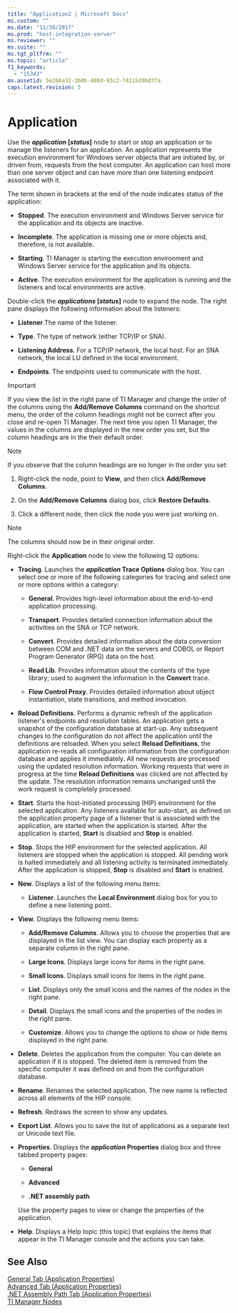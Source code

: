 ```yaml
---
title: "Application2 | Microsoft Docs"
ms.custom: ""
ms.date: "11/30/2017"
ms.prod: "host-integration-server"
ms.reviewer: ""
ms.suite: ""
ms.tgt_pltfrm: ""
ms.topic: "article"
f1_keywords: 
  - "15343"
ms.assetid: 5e266a32-3b0b-408d-93c2-74215d9bd37a
caps.latest.revision: 5
---
```

# Application
Use the ***application* [*status*]** node to start or stop an application or to manage the listeners for an application. An application represents the execution environment for Windows server objects that are initiated by, or driven from, requests from the host computer. An application can host more than one server object and can have more than one listening endpoint associated with it.  
  
 The term shown in brackets at the end of the node indicates status of the application:  
  
-   **Stopped**. The execution environment and Windows Server service for the application and its objects are inactive.  
  
-   **Incomplete**. The application is missing one or more objects and, therefore, is not available.  
  
-   **Starting**. TI Manager is starting the execution environment and Windows Server service for the application and its objects.  
  
-   **Active**. The execution environment for the application is running and the listeners and local environments are active.  
  
 Double-click the ***applications* [*status*]** node to expand the node. The right pane displays the following information about the listeners:  
  
-   **Listener**.The name of the listener.  
  
-   **Type**. The type of network (either TCP/IP or SNA).  
  
-   **Listening Address**. For a TCP/IP network, the local host. For an SNA network, the local LU defined in the local environment.  
  
-   **Endpoints**. The endpoints used to communicate with the host.  
  
> [!IMPORTANT]
>  If you view the list in the right pane of TI Manager and change the order of the columns using the **Add/Remove Columns** command on the shortcut menu, the order of the column headings might not be correct after you close and re-open TI Manager. The next time you open TI Manager, the values in the columns are displayed in the new order you set, but the column headings are in the their default order.  
  
> [!NOTE]
>  If you observe that the column headings are no longer in the order you set:  
  
1.  Right-click the node, point to **View**, and then click **Add/Remove Columns**.  
  
2.  On the **Add/Remove Columns** dialog box, click **Restore Defaults**.  
  
3.  Click a different node, then click the node you were just working on.  
  
> [!NOTE]
>  The columns should now be in their original order.  
  
 Right-click the **Application** node to view the following 12 options:  
  
-   **Tracing**. Launches the ***application* Trace Options** dialog box. You can select one or more of the following categories for tracing and select one or more options within a category:  
  
    -   **General**. Provides high-level information about the end-to-end application processing.  
  
    -   **Transport**. Provides detailed connection information about the activities on the SNA or TCP network.  
  
    -   **Convert**. Provides detailed information about the data conversion between COM and .NET data on the servers and COBOL or Report Program Generator (RPG) data on the host.  
  
    -   **Read Lib**. Provides information about the contents of the type library; used to augment the information in the **Convert** trace.  
  
    -   **Flow Control Proxy**. Provides detailed information about object instantiation, state transitions, and method invocation.  
  
-   **Reload Definitions**. Performs a dynamic refresh of the application listener's endpoints and resolution tables. An application gets a snapshot of the configuration database at start-up. Any subsequent changes to the configuration do not affect the application until the definitions are reloaded. When you select **Reload Definitions**, the application re-reads all configuration information from the configuration database and applies it immediately. All new requests are processed using the updated resolution information. Working requests that were in progress at the time **Reload Definitions** was clicked are not affected by the update. The resolution information remains unchanged until the work request is completely processed.  
  
-   **Start**. Starts the host-initiated processing (HIP) environment for the selected application. Any listeners available for auto-start, as defined on the application property page of a listener that is associated with the application, are started when the application is started. After the application is started, **Start** is disabled and **Stop** is enabled.  
  
-   **Stop**. Stops the HIP environment for the selected application. All listeners are stopped when the application is stopped. All pending work is halted immediately and all listening activity is terminated immediately. After the application is stopped, **Stop** is disabled and **Start** is enabled.  
  
-   **New**. Displays a list of the following menu items:  
  
    -   **Listener**. Launches the **Local Environment** dialog box for you to define a new listening point.  
  
-   **View**. Displays the following menu items:  
  
    -   **Add/Remove Columns**. Allows you to choose the properties that are displayed in the list view. You can display each property as a separate column in the right pane.  
  
    -   **Large Icons**. Displays large icons for items in the right pane.  
  
    -   **Small Icons**. Displays small icons for items in the right pane.  
  
    -   **List**. Displays only the small icons and the names of the nodes in the right pane.  
  
    -   **Detail**. Displays the small icons and the properties of the nodes in the right pane.  
  
    -   **Customize**. Allows you to change the options to show or hide items displayed in the right pane.  
  
-   **Delete**. Deletes the application from the computer. You can delete an application if it is stopped. The deleted item is removed from the specific computer it was defined on and from the configuration database.  
  
-   **Rename**. Renames the selected application. The new name is reflected across all elements of the HIP console.  
  
-   **Refresh**. Redraws the screen to show any updates.  
  
-   **Export List**. Allows you to save the list of applications as a separate text or Unicode text file.  
  
-   **Properties**. Displays the ***application* Properties** dialog box and three tabbed property pages:  
  
    -   **General**  
  
    -   **Advanced**  
  
    -   **.NET assembly path**  
  
     Use the property pages to view or change the properties of the application.  
  
-   **Help**. Displays a Help topic (this topic) that explains the items that appear in the TI Manager console and the actions you can take.  
  
## See Also  
 [General Tab (Application Properties)](../core/general-tab-application-properties-2.md)   
 [Advanced Tab (Application Properties)](../core/advanced-tab-application-properties-2.md)   
 [.NET Assembly Path Tab (Application Properties)](../core/net-assembly-path-tab-application-properties-1.md)   
 [TI Manager Nodes](../core/ti-manager-nodes1.md)